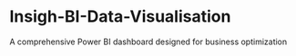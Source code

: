 # Insigh-BI-Data-Visualisation
A comprehensive Power BI dashboard designed for business optimization

